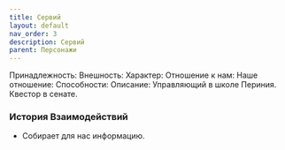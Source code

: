 ```yaml
---
title: Сервий
layout: default
nav_order: 3
description: Сервий
parent: Персонажи
---
```


Принадлежность: 
Внешность: 
Характер: 
Отношение к нам: 
Наше отношение: 
Способности: 
Описание: Управляющий в школе Периния. Квестор в сенате.

### История Взаимодействий
- Собирает для нас информацию.
